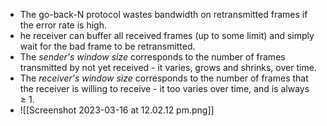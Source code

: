 
- The go-back-N protocol wastes bandwidth on retransmitted frames if the error rate is high.
- he receiver can buffer all received frames (up to some limit) and simply wait for the bad frame to be retransmitted.
- The _sender's window size_ corresponds to the number of frames transmitted by not yet received - it varies, grows and shrinks, over time.
- The _receiver's window size_ corresponds to the number of frames that the receiver is willing to receive - it too varies over time, and is always ≥ 1.
- ![[Screenshot 2023-03-16 at 12.02.12 pm.png]]